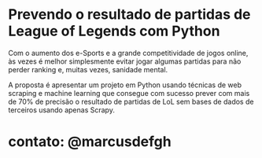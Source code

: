 #  Prevendo o resultado de partidas de League of Legends com Python

Com o aumento dos e-Sports e a grande competitividade de jogos online, às vezes é melhor simplesmente evitar jogar algumas partidas para não perder ranking e, muitas vezes, sanidade mental.

A proposta é apresentar um projeto em Python usando técnicas de web scraping e machine learning que consegue com sucesso prever com mais de 70% de precisão o resultado de partidas de LoL sem bases de dados de terceiros usando apenas Scrapy.

# contato: @marcusdefgh